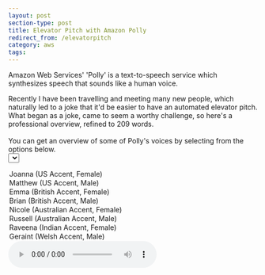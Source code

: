 ```yaml
---
layout: post
section-type: post
title: Elevator Pitch with Amazon Polly
redirect_from: /elevatorpitch
category: aws
tags:
---
```

Amazon Web Services' 'Polly' is a text-to-speech service which synthesizes speech that sounds like a human voice.

Recently I have been travelling and meeting many new people, which naturally led to a joke that it'd be easier to have an automated elevator pitch.
What began as a joke, came to seem a worthy challenge, so here's a professional overview, refined to 209 words.
<br>
<br>
You can get an overview of some of Polly's voices by selecting from the options below.
<br>
<select id="voice-type" style="color: black">
  <option value="https://s3.amazonaws.com/resume-audio-oisin/joanna.mp3">Joanna (US Accent, Female)</option>
  <option value="https://s3.amazonaws.com/resume-audio-oisin/matthew.mp3">Matthew (US Accent, Male)</option>
  <option value="https://s3.amazonaws.com/resume-audio-oisin/emma.mp3">Emma (British Accent, Female)</option>
  <option value="https://s3.amazonaws.com/resume-audio-oisin/brian.mp3">Brian (British Accent, Male)</option>
  <option value="https://s3.amazonaws.com/resume-audio-oisin/nicole.mp3">Nicole (Australian Accent, Female)</option>
  <option value="https://s3.amazonaws.com/resume-audio-oisin/russell.mp3">Russell (Australian Accent, Male)</option>
  <option value="https://s3.amazonaws.com/resume-audio-oisin/raveena.mp3">Raveena (Indian Accent, Female)</option>
  <option value="https://s3.amazonaws.com/resume-audio-oisin/geraint.mp3">Geraint (Welsh Accent, Male)</option>
</select>

<audio controls id="audio-player">
  <source src="https://s3.amazonaws.com/resume-audio-oisin/joanna.mp3" type="audio/mpeg">
</audio>
